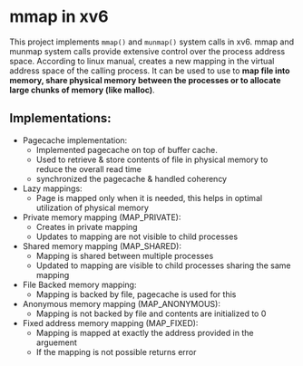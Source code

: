 # mmap in xv6
This project implements ```mmap()``` and ```munmap()``` system calls in xv6. 
mmap and munmap system calls provide extensive control over the process address space. According to linux manual, 
creates a new mapping in the virtual address space of the calling process. 
It can be used to use to **map file into memory, share physical memory between the processes or to allocate large chunks of memory (like malloc)**.

## Implementations:
- Pagecache implementation: 
	- Implemented pagecache on top of buffer cache.
	- Used to retrieve & store contents of file in physical memory to reduce the overall read time 
	- synchronized the pagecache & handled coherency
- Lazy mappings: 
	- Page is mapped only when it is needed, this helps in optimal utilization of physical memory 
- Private memory mapping (MAP_PRIVATE):
	- Creates in private mapping
	- Updates to mapping are not visible to child processes
- Shared memory mapping (MAP_SHARED):
  	- Mapping is shared between multiple processes
	- Updated to mapping are visible to child processes sharing the same mapping 
- File Backed memory mapping: 
	- Mapping is backed by file, pagecache is used for this
- Anonymous memory mapping (MAP_ANONYMOUS): 
	- Mapping is not backed by file and contents are initialized to 0
- Fixed address memory mapping (MAP_FIXED): 
	- Mapping is mapped at exactly the address provided in the arguement
	- If the mapping is not possible returns error 


